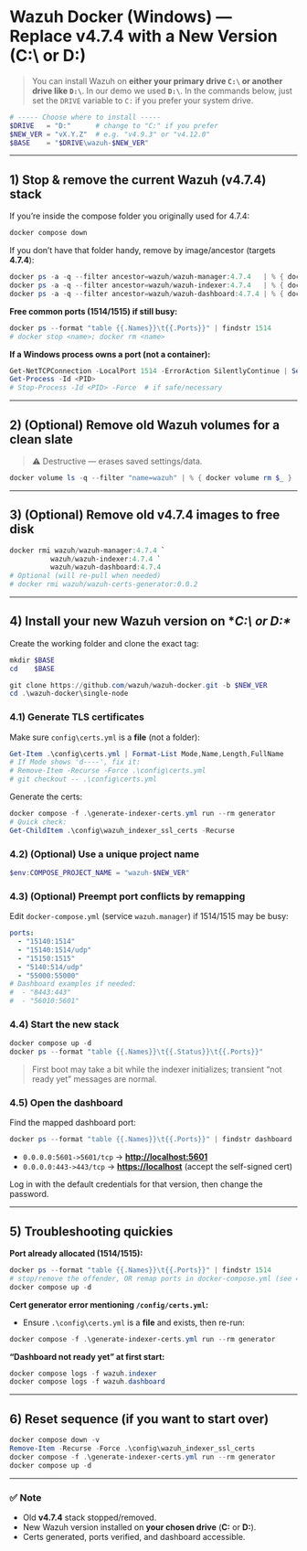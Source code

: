 # Wazuh Docker (Windows) — Replace **v4.7.4** with a New Version (C:\ **or** D:)

> You can install Wazuh on **either your primary drive `C:\` or another drive like `D:\`**.
> In our demo we used **`D:\`**. In the commands below, just set the `DRIVE` variable to `C:` if you prefer your system drive.

```powershell
# ----- Choose where to install -----
$DRIVE   = "D:"      # change to "C:" if you prefer
$NEW_VER = "vX.Y.Z"  # e.g. "v4.9.3" or "v4.12.0"
$BASE    = "$DRIVE\wazuh-$NEW_VER"
```

---

## 1) Stop & remove the current Wazuh (v4.7.4) stack

If you’re inside the compose folder you originally used for 4.7.4:

```powershell
docker compose down
```

If you don’t have that folder handy, remove by image/ancestor (targets **4.7.4**):

```powershell
docker ps -a -q --filter ancestor=wazuh/wazuh-manager:4.7.4   | % { docker rm -f $_ }
docker ps -a -q --filter ancestor=wazuh/wazuh-indexer:4.7.4   | % { docker rm -f $_ }
docker ps -a -q --filter ancestor=wazuh/wazuh-dashboard:4.7.4 | % { docker rm -f $_ }
```

**Free common ports (1514/1515) if still busy:**

```powershell
docker ps --format "table {{.Names}}\t{{.Ports}}" | findstr 1514
# docker stop <name>; docker rm <name>
```

**If a Windows process owns a port (not a container):**

```powershell
Get-NetTCPConnection -LocalPort 1514 -ErrorAction SilentlyContinue | Select LocalAddress,LocalPort,State,OwningProcess
Get-Process -Id <PID>
# Stop-Process -Id <PID> -Force  # if safe/necessary
```

---

## 2) (Optional) Remove old Wazuh volumes for a clean slate

> ⚠️ Destructive — erases saved settings/data.

```powershell
docker volume ls -q --filter "name=wazuh" | % { docker volume rm $_ }
```

---

## 3) (Optional) Remove old **v4.7.4** images to free disk

```powershell
docker rmi wazuh/wazuh-manager:4.7.4 `
          wazuh/wazuh-indexer:4.7.4 `
          wazuh/wazuh-dashboard:4.7.4
# Optional (will re-pull when needed)
# docker rmi wazuh/wazuh-certs-generator:0.0.2
```

---

## 4) Install your **new** Wazuh version on \**C:\ or D:\**

Create the working folder and clone the exact tag:

```powershell
mkdir $BASE
cd    $BASE

git clone https://github.com/wazuh/wazuh-docker.git -b $NEW_VER
cd .\wazuh-docker\single-node
```

### 4.1) Generate TLS certificates

Make sure `config\certs.yml` is a **file** (not a folder):

```powershell
Get-Item .\config\certs.yml | Format-List Mode,Name,Length,FullName
# If Mode shows 'd----', fix it:
# Remove-Item -Recurse -Force .\config\certs.yml
# git checkout -- .\config\certs.yml
```

Generate the certs:

```powershell
docker compose -f .\generate-indexer-certs.yml run --rm generator
# Quick check:
Get-ChildItem .\config\wazuh_indexer_ssl_certs -Recurse
```

### 4.2) (Optional) Use a unique project name

```powershell
$env:COMPOSE_PROJECT_NAME = "wazuh-$NEW_VER"
```

### 4.3) (Optional) Preempt port conflicts by remapping

Edit `docker-compose.yml` (service `wazuh.manager`) if 1514/1515 may be busy:

```yaml
ports:
  - "15140:1514"
  - "15140:1514/udp"
  - "15150:1515"
  - "5140:514/udp"
  - "55000:55000"
# Dashboard examples if needed:
#  - "8443:443"
#  - "56010:5601"
```

### 4.4) Start the new stack

```powershell
docker compose up -d
docker ps --format "table {{.Names}}\t{{.Status}}\t{{.Ports}}"
```

> First boot may take a bit while the indexer initializes; transient “not ready yet” messages are normal.

### 4.5) Open the dashboard

Find the mapped dashboard port:

```powershell
docker ps --format "table {{.Names}}\t{{.Ports}}" | findstr dashboard
```

* `0.0.0.0:5601->5601/tcp` → **[http://localhost:5601](http://localhost:5601)**
* `0.0.0.0:443->443/tcp`   → **[https://localhost](https://localhost)** (accept the self-signed cert)

Log in with the default credentials for that version, then change the password.

---

## 5) Troubleshooting quickies

**Port already allocated (1514/1515):**

```powershell
docker ps --format "table {{.Names}}\t{{.Ports}}" | findstr 1514
# stop/remove the offender, OR remap ports in docker-compose.yml (see 4.3), then:
docker compose up -d
```

**Cert generator error mentioning `/config/certs.yml`:**

* Ensure `.\config\certs.yml` is a **file** and exists, then re-run:

```powershell
docker compose -f .\generate-indexer-certs.yml run --rm generator
```

**“Dashboard not ready yet” at first start:**

```powershell
docker compose logs -f wazuh.indexer
docker compose logs -f wazuh.dashboard
```

---

## 6) Reset sequence (if you want to start over)

```powershell
docker compose down -v
Remove-Item -Recurse -Force .\config\wazuh_indexer_ssl_certs
docker compose -f .\generate-indexer-certs.yml run --rm generator
docker compose up -d
```

---

### ✅ Note

* Old **v4.7.4** stack stopped/removed.
* New Wazuh version installed on **your chosen drive** (**C:** or **D:**).
* Certs generated, ports verified, and dashboard accessible.
